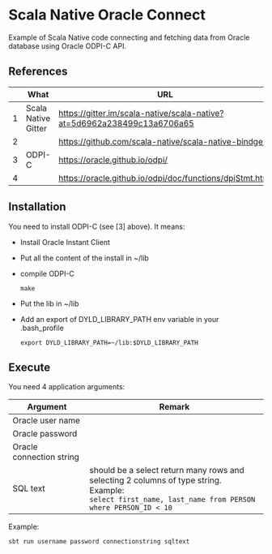 # Scala Native Oracle Connect

Example of Scala Native code connecting and fetching data from Oracle database using Oracle ODPI-C API.

## References

|      | What                | URL                                                          |
| ---- | ------------------- | ------------------------------------------------------------ |
| 1    | Scala Native Gitter | https://gitter.im/scala-native/scala-native?at=5d6962a238499c13a6706a65 |
| 2    |                     | https://github.com/scala-native/scala-native-bindgen         |
| 3    | ODPI-C              | https://oracle.github.io/odpi/                               |
| 4    |                     | https://oracle.github.io/odpi/doc/functions/dpiStmt.html     |

## Installation

You need to install ODPI-C (see [3] above). It means:

- Install Oracle Instant Client

- Put all the content of the install in ~/lib

- compile ODPI-C

  ```
  make
  ```

- Put the lib in ~/lib

- Add an export of DYLD_LIBRARY_PATH env variable in your .bash_profile

  ```
  export DYLD_LIBRARY_PATH=~/lib:$DYLD_LIBRARY_PATH
  ```

  

## Execute

You need 4 application arguments:

| Argument                 | Remark                                                       |
| ------------------------ | ------------------------------------------------------------ |
| Oracle user name         |                                                              |
| Oracle password          |                                                              |
| Oracle connection string |                                                              |
| SQL text                 | should be a select return many rows and selecting 2 columns of type string.<br />Example: <br />`select first_name, last_name from PERSON where PERSON_ID < 10` |

Example:

```
sbt run username password connectionstring sqltext
```

